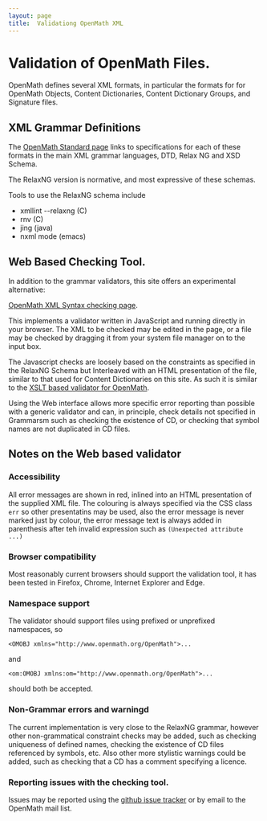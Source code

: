 ```yaml
---
layout: page
title:  Validationg OpenMath XML
---
```


# Validation of OpenMath Files.

OpenMath defines several XML formats, in particular the formats for for OpenMath Objects,
Content Dictionaries, Content Dictionary Groups, and Signature files.

## XML Grammar Definitions

The [OpenMath Standard page](/standard/om20-editors-draft/#schema) links to specifications for each of these formats 
in the main XML grammar languages, DTD, Relax NG and XSD Schema. 

The RelaxNG version is normative, and most expressive of these schemas. 

Tools to use the RelaxNG schema include

  * xmllint --relaxng (C)
  * rnv (C)
  * jing (java)
  * nxml mode (emacs)

## Web Based Checking Tool.
In addition to the grammar validators, this site offers an experimental alternative:

[OpenMath XML Syntax checking page](/cd/check.html).

This implements a validator written in JavaScript and running directly in your browser.
The XML to be checked may be edited in the page, or a file may be checked by dragging it 
from your system file manager on to the input box.

The Javascript checks are loosely based on the constraints as specified in the RelaxNG Schema but
Interleaved with an HTML presentation of the file, similar to that used for Content Dictionaries
on this site. As such it is similar to the
[XSLT based validator for OpenMath](https://github.com/OpenMath/CDs/blob/master/lib/xsl/omvalidate.xsl).

Using the Web interface allows more specific error reporting than possible with a generic validator
and can, in principle, check details not specified in Grammarsm such as checking the existence of CD, or checking that symbol 
names are not duplicated in CD files.


## Notes on the Web based validator
### Accessibility
All error messages are shown in red, inlined into an HTML presentation of the supplied XML file.
The colouring is always specified via the CSS class `err` so other presentatins may be used, also the 
error message is never marked just by colour, the error message text is always added in parenthesis after teh 
invalid expression such as `(Unexpected attribute ...)`

### Browser compatibility
Most reasonably current browsers should support the validation tool, it has been tested in Firefox,
Chrome, Internet Explorer and Edge.

### Namespace support
The validator should support files using prefixed or unprefixed namespaces, so 

`<OMOBJ xmlns="http://www.openmath.org/OpenMath">...` 

and 

`<om:OMOBJ xmlns:om="http://www.openmath.org/OpenMath">...`

should both be accepted.

### Non-Grammar errors and warningd
The current implementation is very close to the RelaxNG grammar,
however other non-grammatical constraint checks may be added, such as checking uniqueness of defined names, 
checking the existence of CD files referenced by symbols, etc. Also other more stylistic warnings could be added,
such as checking that a CD has a comment specifying a licence.

### Reporting issues with the checking tool.
Issues may be reported using the [github issue tracker](https://github.com/OpenMath/OpenMath.github.io/issues)
or by email to the OpenMath mail list.

 
